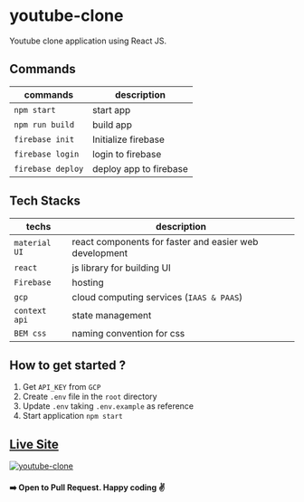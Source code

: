 # youtube-clone
Youtube clone application using React JS.

## Commands
|    commands       |     description        |
|-------------------|------------------------|
| `npm start`       | start app              |
| `npm run build`   | build app              |
| `firebase init`   | Initialize firebase    |
| `firebase login`  | login to firebase      |
| `firebase deploy` | deploy app to firebase |

## Tech Stacks
| techs         |    description                                         |
|---------------|--------------------------------------------------------|
| `material UI` | react components for faster and easier web development |
| `react`       | js library for building UI                             |
| `Firebase`    | hosting                                                |
| `gcp`         | cloud computing services (`IAAS & PAAS`)               |
| `context api` | state management                                       |
| `BEM css`     | naming convention for css                     |

## How to get started ?
1. Get `API_KEY` from `GCP`
2. Create `.env` file in the `root` directory
3. Update `.env` taking `.env.example` as reference
4. Start application `npm start`

 ## <a href="https://clone-d09bd.web.app/">Live Site</a>
<a href="https://clone-d09bd.web.app/" rel="youtube">![youtube-clone](https://github.com/sudipstha08/youtube-clone/blob/master/src/assets/images/youtube.png?raw=true)</a>

#### :arrow_right: Open to Pull Request. Happy coding :v:


